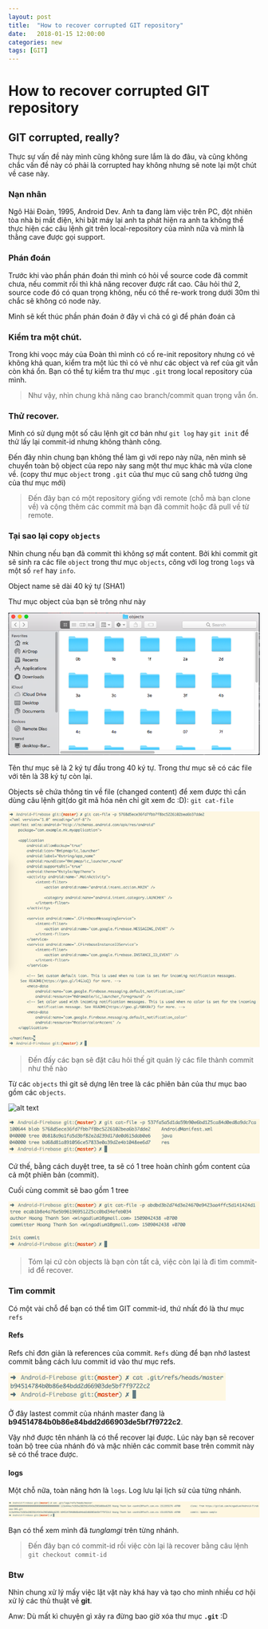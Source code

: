 ```yaml
---
layout: post
title:  "How to recover corrupted GIT repository"
date:   2018-01-15 12:00:00
categories: new
tags: [GIT]
---
```


How to recover corrupted GIT repository
====

GIT corrupted, really?
-----

Thực sự vấn đề này mình cũng không sure lắm là do đâu, và cũng không chắc vấn đề này có phải là corrupted hay không nhưng sẽ note lại một chút về case này.

### Nạn nhân
Ngô Hải Đoàn, 1995, Android Dev. Anh ta đang làm việc trên PC, đột nhiên tòa nhà bị mất điện, khi bật máy lại anh ta phát hiện ra anh ta không thể thực hiện các câu lệnh git trên local-repository của mình nữa và mình là thằng cave được gọi support.

### Phán đoán
Trước khi vào phần phán đoán thì mình có hỏi về source code đã commit chưa, nếu commit rồi thì khả năng recover được rất cao.
Câu hỏi thứ 2, source code đó có quan trọng không, nếu có thể re-work trong dưới 30m thì chắc sẽ không có node này.

Mình sẽ kết thúc phần phán đoán ở đây vì chả có gì để phán đoán cả

### Kiểm tra một chút.
Trong khi voọc máy của Đoàn thì mình có cố re-init repository nhưng có vẻ không khả quan, kiểm tra một lúc thì có vẻ như các object và ref của git vẫn còn khá ổn. Bạn có thể tự kiểm tra thư mục `.git` trong local repository của mình.

> Như vậy, nhìn chung khả năng cao branch/commit quan trọng vẫn ổn.

### Thử recover.

Mình có sử dụng một số câu lệnh git cơ bản như `git log` hay `git init` để thử lấy lại commit-id nhưng không thành công.

Đến đây nhìn chung bạn không thể làm gì với repo này nữa, nên mình sẽ chuyển toàn bộ object của repo này sang một thư mục khác mà vừa clone về. (copy thư mục `object` trong `.git` của thư mục cũ sang chỗ tương ứng của thư mục mới)

> Đến đây bạn có một repository giống với remote (chỗ mà bạn clone về) và cộng thêm các commit mà bạn đã commit hoặc đã pull về từ remote.

### Tại sao lại copy `objects`

Nhìn chung nếu bạn đã commit thì không sợ mất content. Bởi khi commit git sẽ sinh ra các file `object` trong thư mục `objects`, công với log trong `logs` và một số `ref` hay `info`.

Object name sẽ dài 40 ký tự (SHA1)

Thư mục object của bạn sẽ trông như này

![alt text](https://github.com/wingadium1/wingadium1.github.io/raw/master/img/git-objects.png)

Tên thư mục sẽ là 2 ký tự đầu trong 40 ký tự.
Trong thư mục sẽ có các file với tên là 38 ký tự còn lại.

Objects sẽ chứa thông tin về file (changed content)
để xem được thì cần dùng câu lệnh git(do git mã hóa nên chỉ git xem đc :D): `git cat-file`

![alt text](https://github.com/wingadium1/wingadium1.github.io/raw/master/img/git-cat-file.png)

> Đến đấy các bạn sẽ đặt câu hỏi thế git quản lý các file thành commit như thế nào


Từ các `objects` thì git sẽ dựng lên tree là các phiên bản của thư mục bao gồm các `objects`.

![alt text](https://git-scm.com/book/en/v2/images/data-model-1.png)

![alt text](https://github.com/wingadium1/wingadium1.github.io/raw/master/img/git-cat-file-tree.png)

Cứ thế, bằng cách duyệt tree, ta sẽ có 1 tree hoàn chỉnh gồm content của cả một phiên bản (commit).

Cuối cùng commit sẽ bao gồm 1 tree

![alt text](https://github.com/wingadium1/wingadium1.github.io/raw/master/img/git-cat-file-commit.png)

> Tóm lại cứ còn objects là bạn còn tất cả, việc còn lại là đi tìm commit-id để recover.

### Tìm commit

Có một vài chỗ để bạn có thể tìm GIT commit-id, thứ nhất đó là thư mục `refs`

#### Refs

Refs chỉ đơn giản là references của commit. `Refs` dùng để bạn nhớ lastest commit bằng cách lưu commit id vào thư mục refs.

![alt text](https://github.com/wingadium1/wingadium1.github.io/raw/master/img/git-ref-head.png)

Ở đây lastest commit của nhánh master đang là **b94514784b0b86e84bdd2d66903de5bf7f9722c2**.

Vậy nhớ được tên nhánh là có thể recover lại được. Lúc này bạn sẽ recover toàn bộ tree của nhánh đó và mặc nhiên các commit base trên commit này sẽ có thể trace được.

#### logs

Một chỗ nữa, toàn năng hơn là `logs`. Log lưu lại lịch sử của từng nhánh.

![alt text](https://github.com/wingadium1/wingadium1.github.io/raw/master/img/git-logs.png)

Bạn có thể xem mình đã *tunglamgi* trên từng nhánh.

> Đến đây bạn có commit-id rồi việc còn lại là recover bằng câu lệnh `git checkout commit-id`

### Btw

Nhìn chung xử lý mấy việc lặt vặt này khá hay và tạo cho mình nhiều cơ hội xử lý các thủ thuật về **git**.

Anw: Dù mất kì chuyện gì xảy ra đừng bao giờ xóa thư mục **`.git`**
:D 
